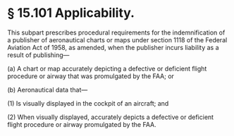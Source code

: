 # § 15.101   Applicability.

This subpart prescribes procedural requirements for the indemnification of a publisher of aeronautical charts or maps under section 1118 of the Federal Aviation Act of 1958, as amended, when the publisher incurs liability as a result of publishing— 


(a) A chart or map accurately depicting a defective or deficient flight procedure or airway that was promulgated by the FAA; or 


(b) Aeronautical data that— 


(1) Is visually displayed in the cockpit of an aircraft; and 


(2) When visually displayed, accurately depicts a defective or deficient flight procedure or airway promulgated by the FAA. 




